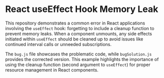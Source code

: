 # React useEffect Hook Memory Leak
This repository demonstrates a common error in React applications involving the `useEffect` hook: forgetting to include a cleanup function to prevent memory leaks.  When a component unmounts, any side effects initiated within `useEffect` should be cleaned up to avoid issues like continued interval calls or unneeded subscriptions.

The `bug.js` file showcases the problematic code, while `bugSolution.js` provides the corrected version.  This example highlights the importance of using the cleanup function (second argument to `useEffect`) for proper resource management in React components.